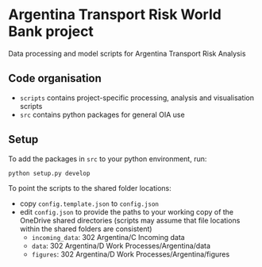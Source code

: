# Argentina Transport Risk World Bank project

Data processing and model scripts for Argentina Transport Risk Analysis

## Code organisation

- `scripts` contains project-specific processing, analysis and visualisation scripts
- `src` contains python packages for general OIA use

## Setup

To add the packages in `src` to your python environment, run:

```
python setup.py develop
```

To point the scripts to the shared folder locations:
- copy `config.template.json` to `config.json`
- edit `config.json` to provide the paths to your working copy of the OneDrive shared
  directories (scripts may assume that file locations within the shared folders are consistent)
  - `incoming_data`: 302 Argentina/C Incoming data
  - `data`: 302 Argentina/D Work Processes/Argentina/data
  - `figures`: 302 Argentina/D Work Processes/Argentina/figures
